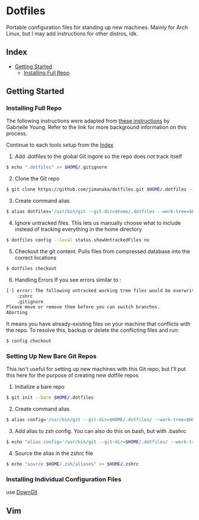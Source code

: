 # Dotfiles
Portable configuration files for standing up new machines. Mainly for Arch Linux, but I may add instructions for other distros, idk.

## Index
* [Getting Started](#getting-started)
    * [Installing Full Repo](#installing-full-repo)

## Getting Started
### Installing Full Repo
The following instructions were adapted from [these instructions](https://www.ackama.com/what-we-think/the-best-way-to-store-your-dotfiles-a-bare-git-repository-explained/) by Gabrielle Young. Refer to the link for more background information on this process.  

Continue to each tools setup from the [Index](#index)

1. Add .dotfiles to the global Git ingore so the repo does not track itself
```bash
$ echo ".dotfiles" >> $HOME/.gitignore
```

2. Clone the Git repo
```bash
$ git clone https://github.com/jimanaka/dotfiles.git $HOME/.dotfiles --bare
```

3. Create command alias
```bash
$ alias dotfiles='/usr/bin/git --git-dir=$home/.dotfiles --work-tree=$HOME
```

4. Ignore untracked files. This lets us manually choose what to include instead of tracking everything in the home directory
```bash
$ dotfiles config --local status.showUntrackedFiles no 
```

5. Checkout the git content. Pulls files from compressed database into the correct locations
```bash
$ dotfiles checkout 
```

6. Handling Errors
If you see errors similar to :
```bash
[-] error: The following untracked working tree files would be overwritten by checkout:
    .zshrc
    .gitignore
Please move or remove them before you can switch branches.
Aborting
```
It means you have already-existing files on your machine that conflicts with the repo. To resolve this, backup or delete the conflicting files and run:
```bash 
$ config checkout 
```

### Setting Up New Bare Git Repos 
This isn't useful for setting up new machines with this Git repo, but I'll put this here for the purpose of creating new dotfile repos

1. Initialize a bare repo
```bash
$ git init --bare $HOME/.dotfiles
```

2. Create command alias
```bash
$ alias config='/usr/bin/git --git-dir=$HOME/.dotfiles/ --work-tree=$HOME'
```

3. Add alias to zsh config. You can also do this on bash, but with .bashrc
```bash
$ echo "alias config='/usr/bin/git --git-dir=$HOME/.dotfiles/ --work-tree=$HOME'" >> $HOME/.zsh/aliases
```

4. Source the alias in the zshrc file
```bash
$ echo "source $HOME/.zsh/aliases" >> $HOME/.zshrc
```

### Installing Individual Configuration Files
use [DownGit](https://minhaskamal.github.io/DownGit/#/home)




## Vim
